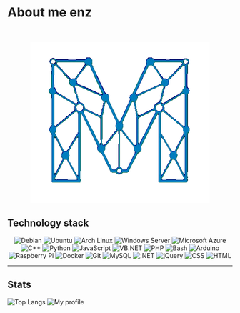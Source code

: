 <!-- Intro -->
# About me enz

</br>

<p align="center">
  <img src="img/high-nobg.gif" alt="high" />



</br>

<!-- Tech -->

## Technology stack
<p align="center">
    <img src="https://custom-icon-badges.demolab.com/badge/Debian-A81D33?logo=debian&logoColor=white" alt="Debian" />
    <img src="https://custom-icon-badges.demolab.com/badge/Ubuntu-E95420?logo=ubuntu&logoColor=white" alt="Ubuntu" />
    <img src="https://custom-icon-badges.demolab.com/badge/Arch%20Linux-1793D1?logo=arch-linux&logoColor=white" alt="Arch Linux" />
    <img src="https://custom-icon-badges.demolab.com/badge/Windows%20Server-0078D6?logo=microsoft&logoColor=white" alt="Windows Server" />
    <img src="https://custom-icon-badges.demolab.com/badge/Microsoft%20Azure-0089D6?logo=msazure&logoColor=white" alt="Microsoft Azure" />
    <img src="https://custom-icon-badges.demolab.com/badge/C%2B%2B-00599C?logo=cpp&logoColor=white" alt="C++" />
    <img src="https://custom-icon-badges.demolab.com/badge/Python-3776AB?logo=python&logoColor=white" alt="Python" />
    <img src="https://custom-icon-badges.demolab.com/badge/JavaScript-F7DF1E?logo=javascript&logoColor=black" alt="JavaScript" />
    <img src="https://custom-icon-badges.demolab.com/badge/VB.NET-512BD4?logo=dotnet&logoColor=white" alt="VB.NET" />
    <img src="https://custom-icon-badges.demolab.com/badge/PHP-777BB4?logo=php&logoColor=white" alt="PHP" />
    <img src="https://custom-icon-badges.demolab.com/badge/Bash-4EAA25?logo=gnubash&logoColor=white" alt="Bash" />
    <img src="https://custom-icon-badges.demolab.com/badge/Arduino-CB2C2C?logo=arduino&logoColor=white" alt="Arduino" />
    <img src="https://custom-icon-badges.demolab.com/badge/Raspberry%20Pi-C51A4A?logo=raspberrypi&logoColor=white" alt="Raspberry Pi" />
    <img src="https://custom-icon-badges.demolab.com/badge/Docker-2496ED?logo=docker&logoColor=white" alt="Docker" />
    <img src="https://custom-icon-badges.demolab.com/badge/Git-F05032?logo=git&logoColor=white" alt="Git" />
    <img src="https://custom-icon-badges.demolab.com/badge/MySQL-4479A1?logo=mysql&logoColor=white" alt="MySQL" />
    <img src="https://custom-icon-badges.demolab.com/badge/.NET-512BD4?logo=dotnet&logoColor=white" alt=".NET" />
    <img src="https://custom-icon-badges.demolab.com/badge/jQuery-0769AD?logo=jquery&logoColor=white" alt="jQuery" />
    <img src="https://custom-icon-badges.demolab.com/badge/CSS-1572B6?logo=css3&logoColor=white" alt="CSS" />
    <img src="https://custom-icon-badges.demolab.com/badge/HTML-E34F26?logo=html5&logoColor=white" alt="HTML" />
</p>

---
<!-- Stats -->
## Stats
![Top Langs](https://stats.tov.monster/api/top-langs/?username=monstertov&theme=dark&langs_count=5)
![My profile](https://stats.tov.monster/api?username=monstertov&include_all_commits=true&theme=dark&hide_rank=true&line_height=40&show_icons=true)

